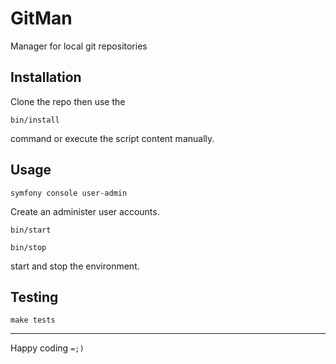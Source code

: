 # GitMan

Manager for local git repositories

## Installation
Clone the repo then use the
```shell
bin/install
```
command or execute the script content manually.
   
## Usage
```shell
symfony console user-admin
```
Create an administer user accounts.
```shell
bin/start
```
```shell
bin/stop
```
start and stop the environment.

## Testing

```shell
make tests
```

----

Happy coding `=;)`
